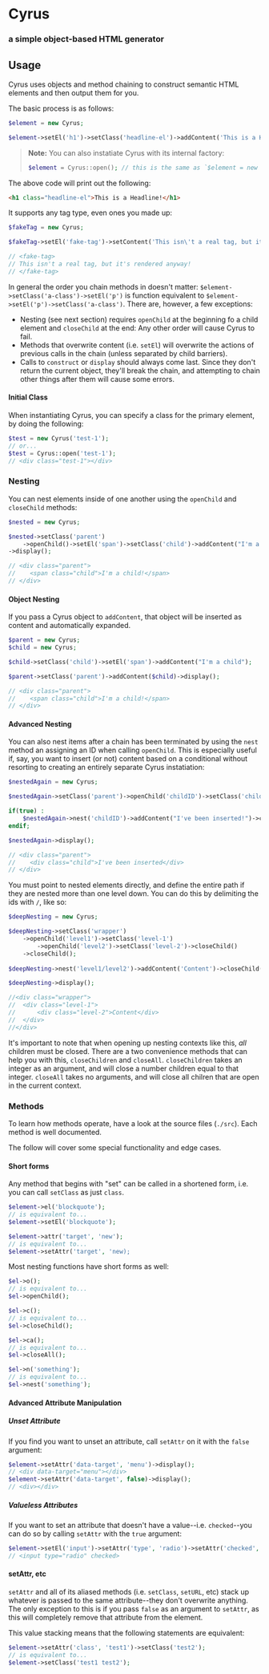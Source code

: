 # Cyrus
### a simple object-based HTML generator

## Usage

Cyrus uses objects and method chaining to construct semantic HTML elements and then output them for you.

The basic process is as follows:

```php
$element = new Cyrus;

$element->setEl('h1')->setClass('headline-el')->addContent('This is a Headline!')->display();
```

> **Note:** You can also instatiate Cyrus with its internal factory:
>
> ```php
> $element = Cyrus::open(); // this is the same as `$element = new Cyrus;`
> ```

The above code will print out the following:

```html
<h1 class="headline-el">This is a Headline!</h1>
```

It supports any tag type, even ones you made up:

```php
$fakeTag = new Cyrus;

$fakeTag->setEl('fake-tag')->setContent('This isn\'t a real tag, but it\'s rendered anyway!')->display();

// <fake-tag>
// This isn't a real tag, but it's rendered anyway!
// </fake-tag>
```

In general the order you chain methods in doesn't matter: `$element->setClass('a-class')->setEl('p')` is function equivalent to `$element->setEl('p')->setClass('a-class')`. There are, however, a few exceptions:

- Nesting (see next section) requires `openChild` at the beginning fo a child element and `closeChild` at the end: Any other order will cause Cyrus to fail.
- Methods that overwrite content (i.e. `setEl`) will overwrite the actions of previous calls in the chain (unless separated by child barriers).
- Calls to `construct` or `display` should always come last. Since they don't return the current object, they'll break the chain, and attempting to chain other things after them will cause some errors.

#### Initial Class

When instantiating Cyrus, you can specify a class for the primary element, by doing the following:

```php
$test = new Cyrus('test-1');
// or...
$test = Cyrus::open('test-1');
// <div class="test-1"></div>
```

### Nesting

You can nest elements inside of one another using the `openChild` and `closeChild` methods:

```php
$nested = new Cyrus;

$nested->setClass('parent')
    ->openChild()->setEl('span')->setClass('child')->addContent("I'm a child!")->closeChild()
->display();

// <div class="parent">
//    <span class="child">I'm a child!</span>
// </div>
```

#### Object Nesting

If you pass a Cyrus object to `addContent`, that object will be inserted as content and automatically expanded.

```php
$parent = new Cyrus;
$child = new Cyrus;

$child->setClass('child')->setEl('span')->addContent("I'm a child");

$parent->setClass('parent')->addContent($child)->display();

// <div class="parent">
//    <span class="child">I'm a child!</span>
// </div>
```

#### Advanced Nesting

You can also nest items after a chain has been terminated by using the `nest` method an assigning an ID when calling `openChild`. This is especially useful if, say, you want to insert (or not) content based on a conditional without resorting to creating an entirely separate Cyrus instatiation:

```php
$nestedAgain = new Cyrus;

$nestedAgain->setClass('parent')->openChild('childID')->setClass('child')->closeChild();

if(true) :
    $nestedAgain->nest('childID')->addContent("I've been inserted!")->closeChild();
endif;

$nestedAgain->display();

// <div class="parent">
//    <div class="child">I've been inserted</div>
// </div>
```

You must point to nested elements directly, and define the entire path if they are nested more than one level down. You can do this by delimiting the ids with `/`, like so:

```php
$deepNesting = new Cyrus;

$deepNesting->setClass('wrapper')
	->openChild('level1')->setClass('level-1')
		->openChild('level2')->setClass('level-2')->closeChild()
	->closeChild();
	
$deepNesting->nest('level1/level2')->addContent('Content')->closeChild()->closeChild();

$deepNesting->display();

//<div class="wrapper">
//	<div class="level-1">
//		<div class="level-2">Content</div>
//	</div>
//</div>		

```

It's important to note that when opening up nesting contexts like this, *all* children must be closed. There are a two convenience methods that can help you with this, `closeChildren` and `closeAll`. `closeChildren` takes an integer as an argument, and will close a number children equal to that integer. `closeAll` takes no arguments, and will close all chilren that are open in the current context.


### Methods

To learn how methods operate, have a look at the source files (`./src`). Each method is well documented.

The follow will cover some special functionality and edge cases.

#### Short forms

Any method that begins with "set" can be called in a shortened form, i.e. you can call `setClass` as just `class`.

```php
$element->el('blockquote');
// is equivalent to...
$element->setEl('blockquote');

$element->attr('target', 'new');
// is equivalent to...
$element->setAttr('target', 'new);
```

Most nesting functions have short forms as well:

```php
$el->o();
// is equivalent to...
$el->openChild();

$el->c();
// is equivalent to...
$el->closeChild();

$el->ca();
// is equivalent to...
$el->closeAll();

$el->n('something');
// is equivalent to...
$el->nest('something');
```

#### Advanced Attribute Manipulation

##### Unset Attribute

If you find you want to unset an attribute, call `setAttr` on it with the `false` argument:

```php
$element->setAttr('data-target', 'menu')->display();
// <div data-target="menu"></div>
$element->setAttr('data-target', false)->display();
// <div></div>
```

##### Valueless Attributes

If you want to set an attribute that doesn't have a value--i.e. `checked`--you can do so by calling `setAttr` with the `true` argument:

```php
$element->setEl('input')->setAttr('type', 'radio')->setAttr('checked', true);
// <input type="radio" checked>
```

#### setAttr, etc
`setAttr` and all of its aliased methods (i.e. `setClass`, `setURL`, etc) stack up whatever is passed to the same attribute--they don't overwrite anything. The only exception to this is if you pass `false` as an argument to `setAttr`, as this will completely remove that attribute from the element.

This value stacking means that the following statements are equivalent:

```php
$element->setAttr('class', 'test1')->setClass('test2');
// is equivalent to...
$element->setClass('test1 test2');
```
